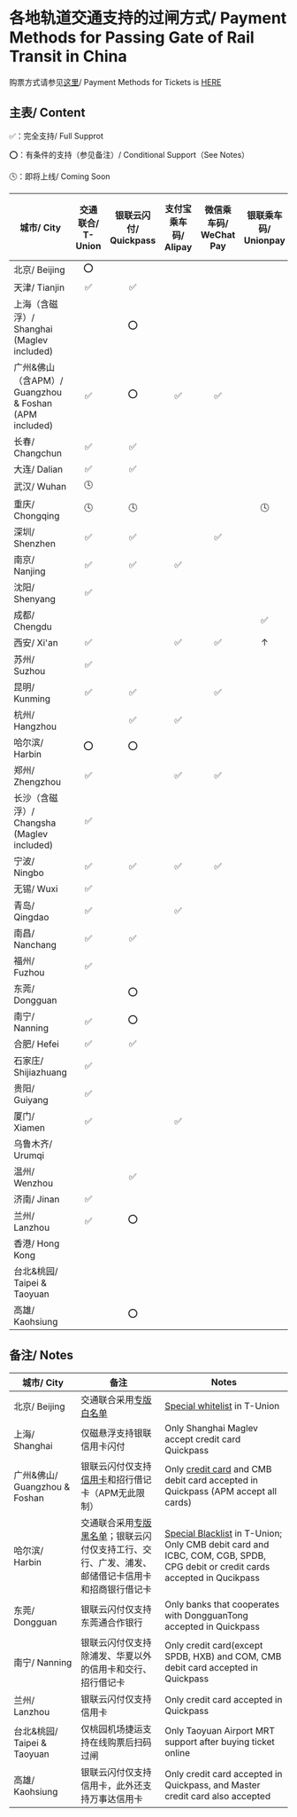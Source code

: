 # 各地轨道交通支持的过闸方式/ Payment Methods for Passing Gate of Rail Transit in China

购票方式请参见[这里](https://github.com/Ivysauro/ChinaRailTransit/blob/master/data/Payment%20Methods(Part%202).md)/ Payment Methods for Tickets is [HERE](https://github.com/Ivysauro/ChinaRailTransit/blob/master/data/Payment%20Methods(Part%202).md)

## 主表/ Content
✅：完全支持/ Full Supprot

⭕：有条件的支持（参见备注）/ Conditional Support（See Notes）

🕓：即将上线/ Coming Soon

| 城市/ City | 交通联合/ T-Union | 银联云闪付/ Quickpass | 支付宝乘车码/ Alipay | 微信乘车码/ WeChat Pay | 银联乘车码/ Unionpay | 官方应用乘车码/ Official Apps |
| ---------  | :--------------: | :-----------------:  | :-----------------: | :-------------------: | :-----------------: | :-------:|
| 北京/ Beijing | ⭕ | | | | | ✅ | 
| 天津/ Tianjin | ✅ | ✅ | | | | ✅ | |
| 上海（含磁浮）/ Shanghai (Maglev included) | | ⭕ | | | | ✅ | |
| 广州&佛山（含APM）/ Guangzhou & Foshan (APM included) | ✅ | ⭕ | ✅ | ✅ | | ✅ | |
| 长春/ Changchun | ✅ | ✅ | | | | | |
| 大连/ Dalian | ✅ | ✅ | | | | ✅ | |
| 武汉/ Wuhan | 🕓 | | | | | ✅ | |
| 重庆/ Chongqing | 🕓 | 🕓 | | | 🕓 | |
| 深圳/ Shenzhen | ✅ | ✅ | | ✅ | | ✅ | |
| 南京/ Nanjing | ✅ | ✅ | ✅ | | | ✅ | |
| 沈阳/ Shenyang | ✅ | | | | | ✅ | |
| 成都/ Chengdu | | | | | ✅ | ✅ | |
| 西安/ Xi'an | ✅ | | ✅ | ✅ | ↑ | ✅ | |
| 苏州/ Suzhou | ✅ | | | | | ✅ | |
| 昆明/ Kunming | ✅ | ✅ | | ✅ | | ✅ | |
| 杭州/ Hangzhou | | ✅ | ✅ | | | ✅ | |
| 哈尔滨/ Harbin | ⭕ | ⭕ | | | | ✅ | |
| 郑州/ Zhengzhou | ✅ | | ✅ | ✅ | | ✅ | |
| 长沙（含磁浮）/ Changsha (Maglev included) | ✅ | | | | | ✅ | |
| 宁波/ Ningbo | ✅ | ✅ | ✅ | ✅ | | ✅ | |
| 无锡/ Wuxi | ✅ | | | | | ✅ | |
| 青岛/ Qingdao | ✅ | | ✅ | | | ✅ | |
| 南昌/ Nanchang | ✅ | ✅ | | | | ✅ | |
| 福州/ Fuzhou | ✅ | | | | | ✅ | |
| 东莞/ Dongguan | | ⭕ | | | | ✅ | |
| 南宁/ Nanning | ✅ | ⭕ | | | | ✅ | |
| 合肥/ Hefei | ✅ | ✅ | | | | ✅ | |
| 石家庄/ Shijiazhuang | ✅ | | | | | ✅ | |
| 贵阳/ Guiyang | ✅ | | | | | ✅ | |
| 厦门/ Xiamen | ✅ | | ✅ | | | ✅ | |
| 乌鲁木齐/ Urumqi | | | | | | ✅ | |
| 温州/ Wenzhou | | ✅ | | | | ✅ | |
| 济南/ Jinan | ✅ | | | | | ✅ | |
| 兰州/ Lanzhou | ✅ | ⭕ | | | | ✅ | |
| 香港/ Hong Kong | | | | | | | |
| 台北&桃园/ Taipei & Taoyuan | | | | | | ⭕ | |
| 高雄/ Kaohsiung | | ⭕ | | | | | ✅ |

## 备注/ Notes
| 城市/ City | 备注 | Notes |
| --------- | --- | ----- |
| 北京/ Beijing | 交通联合采用[专版白名单](https://mp.weixin.qq.com/s/JF4pULn90EA7S5lUWaxNyw) | [Special whitelist](https://mp.weixin.qq.com/s/JF4pULn90EA7S5lUWaxNyw) in T-Union |
| 上海/ Shanghai | 仅磁悬浮支持银联信用卡闪付 | Only Shanghai Maglev accept credit card Quickpass|
| 广州&佛山/ Guangzhou & Foshan | 银联云闪付仅支持[信用卡](http://cs.gzmtr.com/ckfw/pwzy/201811/t20181106_60161.htm)和招行借记卡（APM无此限制） | Only [credit card](http://cs.gzmtr.com/ckfw/pwzy/201811/t20181106_60161.htm) and CMB debit card accepted in Quickpass (APM accept all cards) |
| 哈尔滨/ Harbin | 交通联合采用[专版黑名单](https://www.zhihu.com/question/312911617)；银联云闪付仅支持工行、交行、广发、浦发、邮储借记卡信用卡和招商银行借记卡 | [Special Blacklist](https://www.zhihu.com/question/312911617) in T-Union; Only CMB debit card and ICBC, COM, CGB, SPDB, CPG debit or credit cards accepted in Qucikpass |
| 东莞/ Dongguan | 银联云闪付仅支持东莞通合作银行 | Only banks that cooperates with DongguanTong accepted in Quickpass |
| 南宁/ Nanning | 银联云闪付仅支持除浦发、华夏以外的信用卡和交行、招行借记卡 | Only credit card(except SPDB, HXB) and COM, CMB debit card accepted in Quickpass |
| 兰州/ Lanzhou | 银联云闪付仅支持信用卡 | Only credit card accepted in Quickpass |
| 台北&桃园/ Taipei & Taoyuan | 仅桃园机场捷运支持在线购票后扫码过闸 | Only Taoyuan Airport MRT support after buying ticket online |
| 高雄/ Kaohsiung | 银联云闪付仅支持信用卡，此外还支持万事达信用卡 | Only credit card accepted in Quickpass, and Master credit card also accepted |
